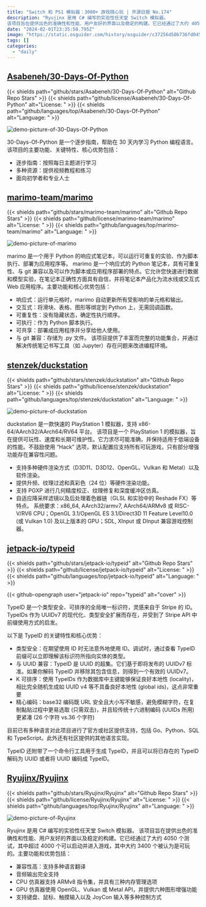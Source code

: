 ```yaml
---
title: "Switch 和 PS1 模拟器：3000+ 游戏随心玩 | 开源日报 No.174"
description: "Ryujinx 是用 C# 编写的实验性任天堂 Switch 模拟器。
该项目旨在提供出色的准确性和性能、用户友好的界面以及稳定的构建。它已经通过了大约 4050 个测试，其中超过 4000 个可以启动并进入游戏，其中大约 3400 个被认为是可玩的。"
date: "2024-02-01T23:35:50.795Z"
image: "https://static.osguider.com/history/osguider/c37256d50b736fd0451fe1231fef2b99.png"
tags: []
categories:
  - "daily"
---
```


## [Asabeneh/30-Days-Of-Python](https://github.com/Asabeneh/30-Days-Of-Python)

{{< shields path="github/stars/Asabeneh/30-Days-Of-Python" alt="Github Repo Stars" >}} {{< shields path="github/license/Asabeneh/30-Days-Of-Python" alt="License: " >}} {{< shields path="github/languages/top/Asabeneh/30-Days-Of-Python" alt="Language: " >}}

![demo-picture-of-30-Days-Of-Python](https://static.osguider.com/history/2024/1edeb5e92715946dd742eec4ca850a79.png)

30-Days-Of-Python 是一个逐步指南，帮助在 30 天内学习 Python 编程语言。
该项目的主要功能、关键特性、核心优势包括：

- 逐步指南：按照每日主题进行学习
- 多种资源：提供视频教程和练习
- 面向初学者和专业人士
  
## [marimo-team/marimo](https://github.com/marimo-team/marimo)

{{< shields path="github/stars/marimo-team/marimo" alt="Github Repo Stars" >}} {{< shields path="github/license/marimo-team/marimo" alt="License: " >}} {{< shields path="github/languages/top/marimo-team/marimo" alt="Language: " >}}

![demo-picture-of-marimo](https://static.osguider.com/subject/github/marimo-team/marimo/8ccdf1f6814aa371b6afe4034a4b0c58.gif)

marimo 是一个用于 Python 的响应式笔记本，可以运行可重复的实验、作为脚本执行、部署为应用程序等。
marimo 是一个响应式的 Python 笔记本，具有可重复性、与 git 兼容以及可以作为脚本或应用程序部署的特点。它允许您快速进行数据和模型实验，在笔记本正确性方面具有自信，并将笔记本产品化为流水线或交互式 Web 应用程序。主要功能和核心优势包括：

- 响应式：运行单元格时，marimo 自动更新所有受影响的单元格和输出。
- 交互式：将滑块、表格、图形等绑定到 Python 上，无需回调函数。
- 可重复性：没有隐藏状态，确定性执行顺序。
- 可执行：作为 Python 脚本执行。
- 可共享：部署成应用程序并分享给他人使用。
- 与 git 兼容：存储为 .py 文件。
该项目提供了丰富而完整的功能集合，并通过解决传统笔记书写工具（如 Jupyter）存在问题来改进编程环境。
  
## [stenzek/duckstation](https://github.com/stenzek/duckstation)

{{< shields path="github/stars/stenzek/duckstation" alt="Github Repo Stars" >}} {{< shields path="github/license/stenzek/duckstation" alt="License: " >}} {{< shields path="github/languages/top/stenzek/duckstation" alt="Language: " >}}

![demo-picture-of-duckstation](https://static.osguider.com/subject/github/stenzek/duckstation/b6817f3c70ef414dcfb5463a460b84e6.png)

duckstation 是一款快速的 PlayStation 1 模拟器，支持 x86-64/AArch32/AArch64/RV64 平台。
该项目是一个 PlayStation 1 的模拟器，旨在提供可玩性、速度和长期可维护性。它力求尽可能准确，并保持适用于低端设备的性能。不鼓励使用 “Hack” 选项，默认配置应支持所有可玩游戏，只有部分增强功能存在兼容性问题。

- 支持多种硬件渲染方式（D3D11、D3D12、OpenGL、Vulkan 和 Metal）以及软件渲染。
- 提供升频、纹理过滤和真彩色（24 位）等硬件渲染功能。
- 支持 PGXP 进行几何精度校正、纹理修复和深度缓冲区仿真。
- 自适应降采样滤镜以及后处理着色器链（GLSL 和实验中的 Reshade FX）等特点。
系统要求：x86_64, AArch32/armv7, AArch64/ARMv8 或 RISC-V/RV6 CPU；OpenGL 3.1/OpenGL ES 3.1/Direct3D 11 Feature Level10.0 (或 Vulkan 1.0) 及以上版本的 GPU；SDL, XInput 或 DInput 兼容游戏控制器。
  
## [jetpack-io/typeid](https://github.com/jetpack-io/typeid)

{{< shields path="github/stars/jetpack-io/typeid" alt="Github Repo Stars" >}} {{< shields path="github/license/jetpack-io/typeid" alt="License: " >}} {{< shields path="github/languages/top/jetpack-io/typeid" alt="Language: " >}}

{{< github-opengraph user="jetpack-io" repo="typeid" alt="cover" >}}

TypeID 是一个类型安全、可排序的全局唯一标识符，灵感来自于 Stripe 的 ID。TypeIDs 作为 UUIDv7 的现代化、类型安全扩展而存在，并受到了 Stripe API 中前缀使用方式的启发。

以下是 TypeID 的关键特性和核心优势：

- 类型安全：在期望使用  ID 时无法意外地使用  ID。调试时，通过查看 TypeID 前缀可以立即理解该标识符所指向实体的类型。
- 与 UUID 兼容：TypeID 是 UUID 的超集。它们基于即将发布的 UUIDv7 标准。如果你解码 TypeID 并移除其包含信息，则得到一个有效的 UUIDv7。
- K 可排序：使用 TypeIDs 作为数据库中主键能够保证良好本地性 (locality)，相比完全随机生成如 UUID v4 等不具备良好本地性 (global ids)，这点非常重要
- 精心编码：base32 编码既 URL 安全且大小写不敏感，避免模糊字符，在复制黏贴过程中更易选取 (只需双击)，并且较传统十六进制编码 (UUIDs 所用) 更紧凑 (26 个字符 vs.36 个字符)

目前已有多种语言对此项目进行了官方或社区提供支持，包括 Go、Python、SQL 和 TypeScript。此外还有社区提供的其他语言实现。

TypeID 还附带了一个命令行工具用于生成 TypeID，并且可以将已存在的 TypeID 解码为 UUID 或者将 UUID 编码成 TypeID。
  
## [Ryujinx/Ryujinx](https://github.com/Ryujinx/Ryujinx)

{{< shields path="github/stars/Ryujinx/Ryujinx" alt="Github Repo Stars" >}} {{< shields path="github/license/Ryujinx/Ryujinx" alt="License: " >}} {{< shields path="github/languages/top/Ryujinx/Ryujinx" alt="Language: " >}}

![demo-picture-of-Ryujinx](https://static.osguider.com/subject/github/Ryujinx/Ryujinx/220a0e806df9899845a4e0efb2284331.png)

Ryujinx 是用 C# 编写的实验性任天堂 Switch 模拟器。
该项目旨在提供出色的准确性和性能、用户友好的界面以及稳定的构建。它已经通过了大约 4050 个测试，其中超过 4000 个可以启动并进入游戏，其中大约 3400 个被认为是可玩的。主要功能和优势包括：

- 兼容性高：支持多种语言翻译
- 音频输出完全支持
- CPU 仿真器支持 ARMv8 指令集，并具有三种内存管理选项
- GPU 仿真器使用 OpenGL、Vulkan 或 Metal API，并提供六种图形增强功能
- 支持键盘、鼠标、触摸输入以及 JoyCon 输入等多种控制方式
  
